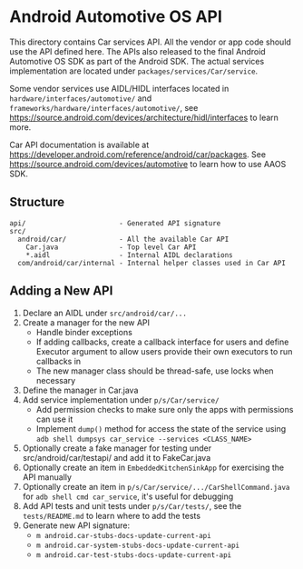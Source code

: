 <!--
  Copyright (C) 2021 The Android Open Source Project

  Licensed under the Apache License, Version 2.0 (the "License");
  you may not use this file except in compliance with the License.
  You may obtain a copy of the License at

       http://www.apache.org/licenses/LICENSE-2.0

  Unless required by applicable law or agreed to in writing, software
  distributed under the License is distributed on an "AS IS" BASIS,
  WITHOUT WARRANTIES OR CONDITIONS OF ANY KIND, either express or implied.
  See the License for the specific language governing permissions and
  limitations under the License
  -->

# Android Automotive OS API

This directory contains Car services API. All the vendor or app code should use the API defined
here. The APIs also released to the final Android Automotive OS SDK as part of the Android SDK. The
actual services implementation are located under `packages/services/Car/service`.

Some vendor services use AIDL/HIDL interfaces located in `hardware/interfaces/automotive/` and
`frameworks/hardware/interfaces/automotive/`, see
https://source.android.com/devices/architecture/hidl/interfaces to learn more.

Car API documentation is available at https://developer.android.com/reference/android/car/packages.
See https://source.android.com/devices/automotive to learn how to use AAOS SDK.

## Structure

```
api/                       - Generated API signature
src/
  android/car/             - All the available Car API
    Car.java               - Top level Car API
    *.aidl                 - Internal AIDL declarations
  com/android/car/internal - Internal helper classes used in Car API
```

## Adding a New API

1. Declare an AIDL under `src/android/car/...`
2. Create a manager for the new API
   * Handle binder exceptions
   * If adding callbacks, create a callback interface for users and define Executor argument
     to allow users provide their own executors to run callbacks in
   * The new manager class should be thread-safe, use locks when necessary
3. Define the manager in Car.java
4. Add service implementation under `p/s/Car/service/`
   * Add permission checks to make sure only the apps with permissions can use it
   * Implement `dump()` method for access the state of the service using
     `adb shell dumpsys car_service --services <CLASS_NAME>`
5. Optionally create a fake manager for testing under src/android/car/testapi/ and add it to
   FakeCar.java
6. Optionally create an item in `EmbeddedKitchenSinkApp` for exercising the API manually
7. Optionally create an item in `p/s/Car/service/.../CarShellCommand.java` for
   `adb shell cmd car_service`, it's useful for debugging
8. Add API tests and unit tests under `p/s/Car/tests/`, see the `tests/README.md` to learn
   where to add the tests
9. Generate new API signature:
    * `m android.car-stubs-docs-update-current-api`
    * `m android.car-system-stubs-docs-update-current-api`
    * `m android.car-test-stubs-docs-update-current-api`
